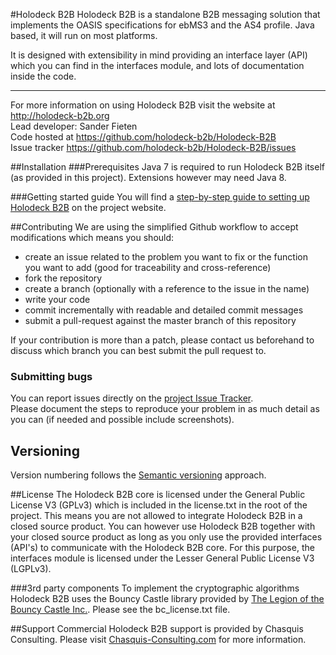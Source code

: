 #Holodeck B2B
Holodeck B2B is a standalone B2B messaging solution that implements the OASIS specifications for ebMS3 and the AS4 profile. Java based, it will run on most platforms. 

It is designed with extensibility in mind providing an interface layer (API) which you can find in the interfaces module, and lots of documentation inside the code. 

__________________
For more information on using Holodeck B2B visit the website at http://holodeck-b2b.org  
Lead developer: Sander Fieten  
Code hosted at https://github.com/holodeck-b2b/Holodeck-B2B  
Issue tracker https://github.com/holodeck-b2b/Holodeck-B2B/issues  

##Installation
###Prerequisites
Java 7 is required to run Holodeck B2B itself (as provided in this project). Extensions however may need Java 8. 

###Getting started guide
You will find a [step-by-step guide to setting up Holodeck B2B](http://holodeck-b2b.org/documentation/getting-started/) on the project website.

##Contributing
We are using the simplified Github workflow to accept modifications which means you should:
* create an issue related to the problem you want to fix or the function you want to add (good for traceability and cross-reference)
* fork the repository
* create a branch (optionally with a reference to the issue in the name)
* write your code 
* commit incrementally with readable and detailed commit messages
* submit a pull-request against the master branch of this repository

If your contribution is more than a patch, please contact us beforehand to discuss which branch you can best submit the pull request to.

### Submitting bugs
You can report issues directly on the [project Issue Tracker](https://github.com/holodeck-b2b/Holodeck-B2B/issues).  
Please document the steps to reproduce your problem in as much detail as you can (if needed and possible include screenshots).

## Versioning
Version numbering follows the [Semantic versioning](http://semver.org/) approach.

##License
The Holodeck B2B core is licensed under the General Public License V3 (GPLv3) which is included in the license.txt in the root of the project.
This means you are not allowed to integrate Holodeck B2B in a closed source product. You can however use Holodeck B2B together with your closed source product as long as you only use the provided interfaces (API's) to communicate with the Holodeck B2B core. 
For this purpose, the interfaces module is licensed under the Lesser General Public License V3 (LGPLv3).

###3rd party components
To implement the cryptographic algorithms Holodeck B2B uses the Bouncy Castle library provided by [The Legion of the Bouncy Castle Inc.](http://www.bouncycastle.org). Please see the bc_license.txt file.

##Support
Commercial Holodeck B2B support is provided by Chasquis Consulting. Please visit [Chasquis-Consulting.com](http://chasquis-consulting.com/holodeck-b2b-support/) for more information.

